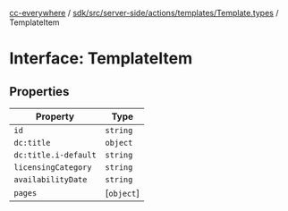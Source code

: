 [cc-everywhere](../../../../../../../index.md) / [sdk/src/server-side/actions/templates/Template.types](../index.md) / TemplateItem

# Interface: TemplateItem

## Properties

| Property | Type |
| ------ | ------ |
| `id` | `string` |
| `dc:title` | `object` |
| `dc:title.i-default` | `string` |
| `licensingCategory` | `string` |
| `availabilityDate` | `string` |
| `pages` | [`object`] |
